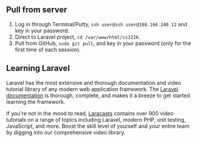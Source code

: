 ## Pull from server
1. Log in through Terminal/Putty, `ssh user@ssh user@188.166.240.12` and key in your password.
2. Direct to Laravel project, `cd /var/www/html/cs3226`.
3. Pull from GitHub, `sudo git pull`, and key in your password (only for the first time of each session).

## Learning Laravel

Laravel has the most extensive and thorough documentation and video tutorial library of any modern web application framework. The [Laravel documentation](https://laravel.com/docs) is thorough, complete, and makes it a breeze to get started learning the framework.

If you're not in the mood to read, [Laracasts](https://laracasts.com) contains over 900 video tutorials on a range of topics including Laravel, modern PHP, unit testing, JavaScript, and more. Boost the skill level of yourself and your entire team by digging into our comprehensive video library.
